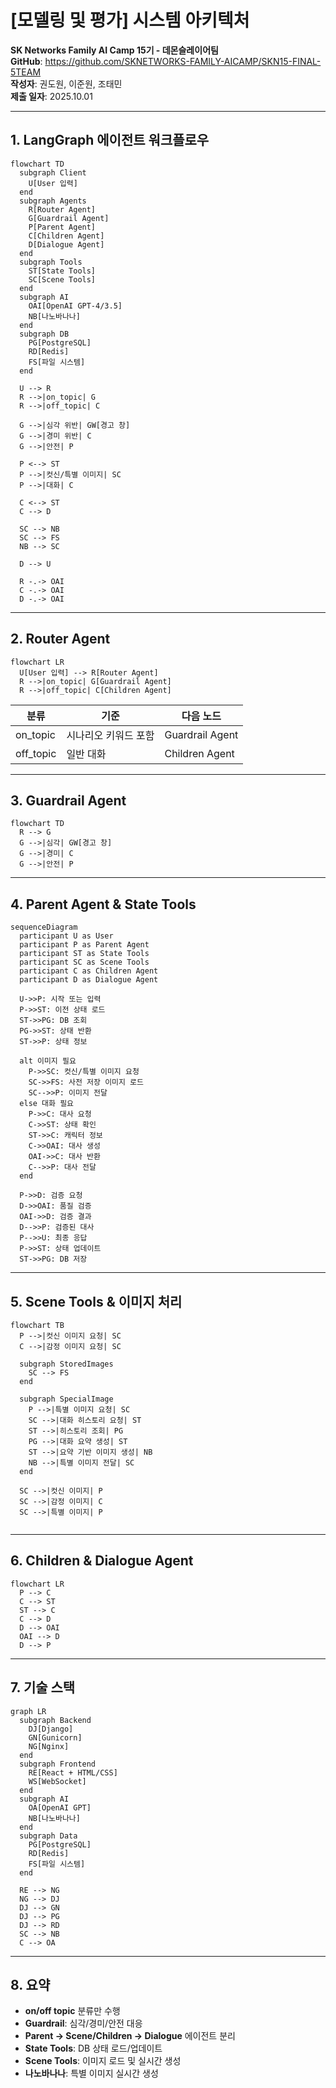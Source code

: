 # [모델링 및 평가] 시스템 아키텍처

**SK Networks Family AI Camp 15기 - 데몬슬레이어팀**  
**GitHub**: https://github.com/SKNETWORKS-FAMILY-AICAMP/SKN15-FINAL-5TEAM  
**작성자**: 권도원, 이준원, 조태민  
**제출 일자**: 2025.10.01  

---

## 1. LangGraph 에이전트 워크플로우

```mermaid
flowchart TD
  subgraph Client
    U[User 입력]
  end
  subgraph Agents
    R[Router Agent]
    G[Guardrail Agent]
    P[Parent Agent]
    C[Children Agent]
    D[Dialogue Agent]
  end
  subgraph Tools
    ST[State Tools]
    SC[Scene Tools]
  end
  subgraph AI
    OAI[OpenAI GPT-4/3.5]
    NB[나노바나나]
  end
  subgraph DB
    PG[PostgreSQL]
    RD[Redis]
    FS[파일 시스템]
  end

  U --> R
  R -->|on_topic| G
  R -->|off_topic| C

  G -->|심각 위반| GW[경고 창]
  G -->|경미 위반| C
  G -->|안전| P

  P <--> ST
  P -->|컷신/특별 이미지| SC
  P -->|대화| C

  C <--> ST
  C --> D

  SC --> NB
  SC --> FS
  NB --> SC

  D --> U

  R -.-> OAI
  C -.-> OAI
  D -.-> OAI
```  

---

## 2. Router Agent

```mermaid
flowchart LR
  U[User 입력] --> R[Router Agent]
  R -->|on_topic| G[Guardrail Agent]
  R -->|off_topic| C[Children Agent]
```  

| 분류     | 기준                     | 다음 노드       |
|----------|--------------------------|-----------------|
| on_topic | 시나리오 키워드 포함     | Guardrail Agent |
| off_topic| 일반 대화               | Children Agent  |

---

## 3. Guardrail Agent

```mermaid
flowchart TD
  R --> G
  G -->|심각| GW[경고 창]
  G -->|경미| C
  G -->|안전| P
```  

---

## 4. Parent Agent & State Tools

```mermaid
sequenceDiagram
  participant U as User
  participant P as Parent Agent
  participant ST as State Tools
  participant SC as Scene Tools
  participant C as Children Agent
  participant D as Dialogue Agent

  U->>P: 시작 또는 입력
  P->>ST: 이전 상태 로드
  ST->>PG: DB 조회
  PG->>ST: 상태 반환
  ST->>P: 상태 정보

  alt 이미지 필요
    P->>SC: 컷신/특별 이미지 요청
    SC->>FS: 사전 저장 이미지 로드
    SC-->>P: 이미지 전달
  else 대화 필요
    P->>C: 대사 요청
    C->>ST: 상태 확인
    ST->>C: 캐릭터 정보
    C->>OAI: 대사 생성
    OAI->>C: 대사 반환
    C-->>P: 대사 전달
  end

  P->>D: 검증 요청
  D->>OAI: 품질 검증
  OAI->>D: 검증 결과
  D-->>P: 검증된 대사
  P-->>U: 최종 응답
  P->>ST: 상태 업데이트
  ST->>PG: DB 저장
```  

---

## 5. Scene Tools & 이미지 처리

```mermaid
flowchart TB
  P -->|컷신 이미지 요청| SC
  C -->|감정 이미지 요청| SC

  subgraph StoredImages
    SC --> FS
  end

  subgraph SpecialImage
    P -->|특별 이미지 요청| SC
    SC -->|대화 히스토리 요청| ST
    ST -->|히스토리 조회| PG
    PG -->|대화 요약 생성| ST
    ST -->|요약 기반 이미지 생성| NB
    NB -->|특별 이미지 전달| SC
  end

  SC -->|컷신 이미지| P
  SC -->|감정 이미지| C
  SC -->|특별 이미지| P


```  

---

## 6. Children & Dialogue Agent

```mermaid
flowchart LR
  P --> C
  C --> ST
  ST --> C
  C --> D
  D --> OAI
  OAI --> D
  D --> P
```  

---

## 7. 기술 스택

```mermaid
graph LR
  subgraph Backend
    DJ[Django]
    GN[Gunicorn]
    NG[Nginx]
  end
  subgraph Frontend
    RE[React + HTML/CSS]
    WS[WebSocket]
  end
  subgraph AI
    OA[OpenAI GPT]
    NB[나노바나나]
  end
  subgraph Data
    PG[PostgreSQL]
    RD[Redis]
    FS[파일 시스템]
  end

  RE --> NG
  NG --> DJ
  DJ --> GN
  DJ --> PG
  DJ --> RD
  SC --> NB
  C --> OA
```  

---

## 8. 요약

- **on/off topic** 분류만 수행  
- **Guardrail**: 심각/경미/안전 대응  
- **Parent → Scene/Children → Dialogue** 에이전트 분리  
- **State Tools**: DB 상태 로드/업데이트  
- **Scene Tools**: 이미지 로드 및 실시간 생성  
- **나노바나나**: 특별 이미지 실시간 생성  
